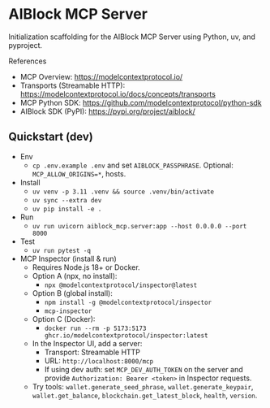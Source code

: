 # AIBlock MCP Server

Initialization scaffolding for the AIBlock MCP Server using Python, uv, and pyproject.

References
- MCP Overview: https://modelcontextprotocol.io/
- Transports (Streamable HTTP): https://modelcontextprotocol.io/docs/concepts/transports
- MCP Python SDK: https://github.com/modelcontextprotocol/python-sdk
- AIBlock SDK (PyPI): https://pypi.org/project/aiblock/

## Quickstart (dev)

- Env
  - `cp .env.example .env` and set `AIBLOCK_PASSPHRASE`. Optional: `MCP_ALLOW_ORIGINS=*`, hosts.
- Install
  - `uv venv -p 3.11 .venv && source .venv/bin/activate`
  - `uv sync --extra dev`
  - `uv pip install -e .`
- Run
  - `uv run uvicorn aiblock_mcp.server:app --host 0.0.0.0 --port 8000`
- Test
  - `uv run pytest -q`
- MCP Inspector (install & run)
  - Requires Node.js 18+ or Docker.
  - Option A (npx, no install):
    - `npx @modelcontextprotocol/inspector@latest`
  - Option B (global install):
    - `npm install -g @modelcontextprotocol/inspector`
    - `mcp-inspector`
  - Option C (Docker):
    - `docker run --rm -p 5173:5173 ghcr.io/modelcontextprotocol/inspector:latest`
  - In the Inspector UI, add a server:
    - Transport: Streamable HTTP
    - URL: `http://localhost:8000/mcp`
    - If using dev auth: set `MCP_DEV_AUTH_TOKEN` on the server and provide `Authorization: Bearer <token>` in Inspector requests.
  - Try tools: `wallet.generate_seed_phrase`, `wallet.generate_keypair`, `wallet.get_balance`, `blockchain.get_latest_block`, `health`, `version`.
